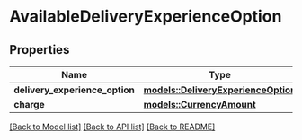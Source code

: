 # AvailableDeliveryExperienceOption

## Properties

Name | Type | Description | Notes
------------ | ------------- | ------------- | -------------
**delivery_experience_option** | [**models::DeliveryExperienceOption**](DeliveryExperienceOption.md) |  | 
**charge** | [**models::CurrencyAmount**](CurrencyAmount.md) |  | 

[[Back to Model list]](../README.md#documentation-for-models) [[Back to API list]](../README.md#documentation-for-api-endpoints) [[Back to README]](../README.md)


